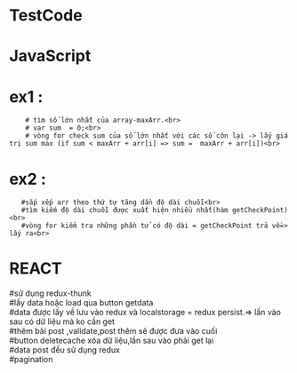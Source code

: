 # TestCode <br>
# JavaScript
# ex1 : 
        # tìm số lớn nhất của array-maxArr.<br>
        # var sum  = 0;<br>
        # vòng for check sum của số lớn nhất với các số còn lại -> lấy giá trị sum max (if sum < maxArr + arr[i] => sum =  maxArr + arr[i])<br>
# ex2 : 
       #sắp xếp arr theo thứ tự tăng dần độ dài chuỗi<br>
       #tìm kiếm độ dài chuỗi được xuất hiện nhiều nhất(hàm getCheckPoint)<br>
       #vòng for kiểm tra những phần tử có độ dài = getCheckPoint trả về=> lấy ra<br>
# REACT
#sử dụng redux-thunk<br>
#lấy data hoặc load qua button getdata<br>
#data được lấy về lưu vào redux và localstorage = redux persist.=> lần vào sau có dữ liệu mà ko cần get<br>
#thêm bài post ,validate,post thêm sẽ được đưa vào cuối<br>
#button deletecache xóa dữ liệu,lần sau vào phải get lại<br>
#data post đều sử dụng redux<br>
#pagination<br>
